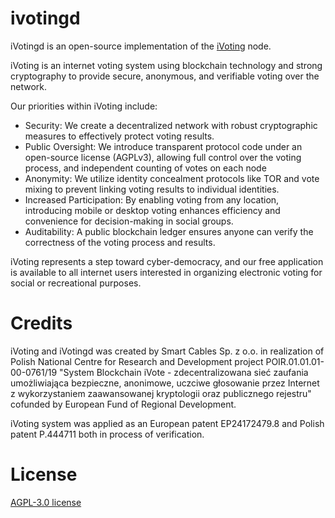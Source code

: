 # ivotingd
iVotingd is an open-source implementation of the [iVoting](https://ivoting.us) node.

iVoting is an internet voting system using blockchain technology and strong cryptography to provide secure, anonymous, and verifiable voting over the network.

Our priorities within iVoting include:

* Security: We create a decentralized network with robust cryptographic measures to effectively protect voting results.
* Public Oversight: We introduce transparent protocol code under an open-source license (AGPLv3), allowing full control over the voting process, and independent counting of votes on each node
* Anonymity: We utilize identity concealment protocols like TOR and vote mixing to prevent linking voting results to individual identities.
* Increased Participation: By enabling voting from any location, introducing mobile or desktop voting enhances efficiency and convenience for decision-making in social groups.
* Auditability: A public blockchain ledger ensures anyone can verify the correctness of the voting process and results.

iVoting represents a step toward cyber-democracy, and our free application is available to all internet users interested in organizing electronic voting for social or recreational purposes.

# Credits
iVoting and iVotingd was created by Smart Cables Sp. z o.o. in realization of Polish National Centre for Research and Development project POIR.01.01.01-00-0761/19 "System Blockchain iVote - zdecentralizowana sieć zaufania umożliwiająca bezpieczne, anonimowe, uczciwe głosowanie przez Internet z wykorzystaniem zaawansowanej kryptologii oraz publicznego rejestru" cofunded by European Fund of Regional Development.

iVoting system was applied as an European patent EP24172479.8 and Polish patent P.444711 both in process of verification.

# License
[AGPL-3.0 license](LICENSE)
